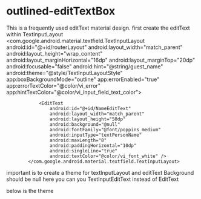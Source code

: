 # outlined-editTextBox
This is a frequently used editText material design.
first create the editText within TextInputLayout
<com.google.android.material.textfield.TextInputLayout
                android:id="@+id/routerLayout"
                android:layout_width="match_parent"
                android:layout_height="wrap_content"
                android:layout_marginHorizontal="16dp"
                android:layout_marginTop="20dp"
                android:focusable="false"
                android:hint="@string/guest_name"
                android:theme="@style/TextInputLayoutStyle"
                app:boxBackgroundMode="outline"
                app:errorEnabled="true"
                app:errorTextColor="@color/vi_error"
                app:hintTextColor="@color/vi_input_field_text_color">

                <EditText
                    android:id="@+id/NameEditText"
                    android:layout_width="match_parent"
                    android:layout_height="50dp"
                    android:background="@null"
                    android:fontFamily="@font/poppins_medium"
                    android:inputType="textPersonName"
                    android:maxLength="8"
                    android:paddingHorizontal="10dp"
                    android:singleLine="true"
                    android:textColor="@color/vi_font_white" />
            </com.google.android.material.textfield.TextInputLayout>

important is to create a theme for textInputLayout
and editText Background should be null
here you can you TextInputEditText instead of EditText

below is the theme
<style name="TextInputLayoutStyle" parent="Widget.MaterialComponents.TextInputLayout.OutlinedBox.Dense">
        <item name="boxBackgroundMode">outline</item>

        <item name="boxStrokeColor">@color/vi_input_field_stroke_color</item>

        <item name="boxStrokeWidth">2dp</item>
        <item name="boxStrokeWidthFocused">2dp</item>

        <item name="boxCornerRadiusBottomEnd">10dp</item>
        <item name="boxCornerRadiusBottomStart">10dp</item>
        <item name="boxCornerRadiusTopEnd">10dp</item>
        <item name="boxCornerRadiusTopStart">10dp</item>


        <item name="android:textColorHint">@color/vi_input_field_text_color</item>

        <item name="boxStrokeErrorColor">@color/vi_error</item>
    </style>
